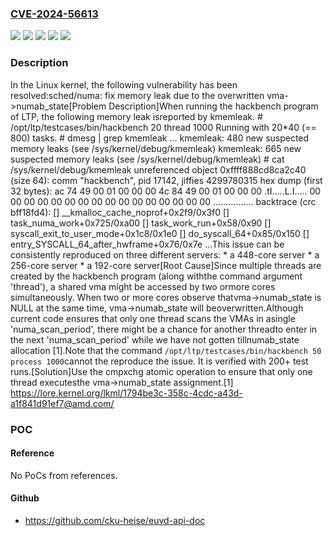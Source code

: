 ### [CVE-2024-56613](https://cve.mitre.org/cgi-bin/cvename.cgi?name=CVE-2024-56613)
![](https://img.shields.io/static/v1?label=Product&message=Linux&color=blue)
![](https://img.shields.io/static/v1?label=Version&message=&color=brightgreen)
![](https://img.shields.io/static/v1?label=Version&message=6.4%20&color=brightgreen)
![](https://img.shields.io/static/v1?label=Version&message=ef6a22b70f6d90449a5c797b8968a682824e2011%20&color=brightgreen)
![](https://img.shields.io/static/v1?label=Vulnerability&message=n%2Fa&color=blue)

### Description

In the Linux kernel, the following vulnerability has been resolved:sched/numa: fix memory leak due to the overwritten vma->numab_state[Problem Description]When running the hackbench program of LTP, the following memory leak isreported by kmemleak.  # /opt/ltp/testcases/bin/hackbench 20 thread 1000  Running with 20*40 (== 800) tasks.  # dmesg | grep kmemleak  ...  kmemleak: 480 new suspected memory leaks (see /sys/kernel/debug/kmemleak)  kmemleak: 665 new suspected memory leaks (see /sys/kernel/debug/kmemleak)  # cat /sys/kernel/debug/kmemleak  unreferenced object 0xffff888cd8ca2c40 (size 64):    comm "hackbench", pid 17142, jiffies 4299780315    hex dump (first 32 bytes):      ac 74 49 00 01 00 00 00 4c 84 49 00 01 00 00 00  .tI.....L.I.....      00 00 00 00 00 00 00 00 00 00 00 00 00 00 00 00  ................    backtrace (crc bff18fd4):      [<ffffffff81419a89>] __kmalloc_cache_noprof+0x2f9/0x3f0      [<ffffffff8113f715>] task_numa_work+0x725/0xa00      [<ffffffff8110f878>] task_work_run+0x58/0x90      [<ffffffff81ddd9f8>] syscall_exit_to_user_mode+0x1c8/0x1e0      [<ffffffff81dd78d5>] do_syscall_64+0x85/0x150      [<ffffffff81e0012b>] entry_SYSCALL_64_after_hwframe+0x76/0x7e  ...This issue can be consistently reproduced on three different servers:  * a 448-core server  * a 256-core server  * a 192-core server[Root Cause]Since multiple threads are created by the hackbench program (along withthe command argument 'thread'), a shared vma might be accessed by two ormore cores simultaneously. When two or more cores observe thatvma->numab_state is NULL at the same time, vma->numab_state will beoverwritten.Although current code ensures that only one thread scans the VMAs in asingle 'numa_scan_period', there might be a chance for another threadto enter in the next 'numa_scan_period' while we have not gotten tillnumab_state allocation [1].Note that the command `/opt/ltp/testcases/bin/hackbench 50 process 1000`cannot the reproduce the issue. It is verified with 200+ test runs.[Solution]Use the cmpxchg atomic operation to ensure that only one thread executesthe vma->numab_state assignment.[1] https://lore.kernel.org/lkml/1794be3c-358c-4cdc-a43d-a1f841d91ef7@amd.com/

### POC

#### Reference
No PoCs from references.

#### Github
- https://github.com/cku-heise/euvd-api-doc

